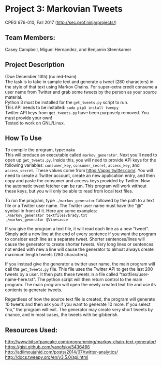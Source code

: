# Project 3: Markovian Tweets
CPEG 676-010, Fall 2017 (http://sec.prof.ninja/projects/)  

## Team Members: 
Casey Campbell, Miguel Hernandez, and Benjamin Steenkamer  

## Project Description
(Due December 13th) (no red-team)  
The task is to take in sample text and generate a tweet (280 characters) in the style of that text using Markov Chains.
For super-extra credit consume a user name from Twitter and grab some tweets by the person as your source material.  
Python 3 must be installed for the `get_tweets.py` script to run.  
This API needs to be installed: `sudo pip3 install tweepy`  
Twitter API keys from `get_tweets.py` have been purposely removed. You must provide your own!  
Tested to work on GNU/Linux.  

## How To Use  
To compile the program, type: `make`  
This will produce an executable called `markov_generator`. Next you'll need to open up `get_tweets.py`. Inside this,
you will need to provide API keys for the following variables: `consumer_key`, `consumer_secret`, `access_key`, and 
`access_secret`. These values come from <https://apps.twitter.com/>. You will need to 
create a Twitter account, create an new application entry, and then copy and paste the consumer and access keys 
provided by Twitter. Now the automatic tweet fetcher can be run. This program will work without these keys, but
you will only be able to read from local text files.  
  
To run the program, type `./markov_generator` followed by the path to a text file or a Twitter user name.
The Twitter user name must have the "@" symbol in front of it. Here are some examples:  
`./markov_generator textfiles/brady.txt`  
`./markov_generator @Vinesauce`  
  
If you give the program a text file, it will read each line as a new "tweet". Simply add a new line at the end of
every sentence if you want the program to consider each line as a separate tweet. Shorter sentences/lines will cause the generator
to create shorter tweets. Very long lines or sentences not ended with new a line will cause the generator to almost always 
create maximum length tweets (280 characters).  
  
If you instead give the generator a twitter user name, the main program will call the `get_tweets.py` file.
This file uses the Twitter API to get the last 200 tweets by a user. It then puts these tweets in a file called
"textfiles/user-name-here.txt". The python script will then return control to the main program. The main program will
open the newly created text file and use its contents to generate tweets.  
  
Regardless of how the source text file is created, the program will generate 10 tweets and then ask you if you want to 
generate 10 more. If you select "no," the program will exit. The generator may create very short tweets by chance, and in most cases, the tweets with be gibberish.  

## Resources Used: 
<http://www.bitsofpancake.com/programming/markov-chain-text-generator/>  
<https://gist.github.com/yanofsky/5436496>  
<http://adilmoujahid.com/posts/2014/07/twitter-analytics/>  
<http://docs.tweepy.org/en/v3.5.0/api.html>  
